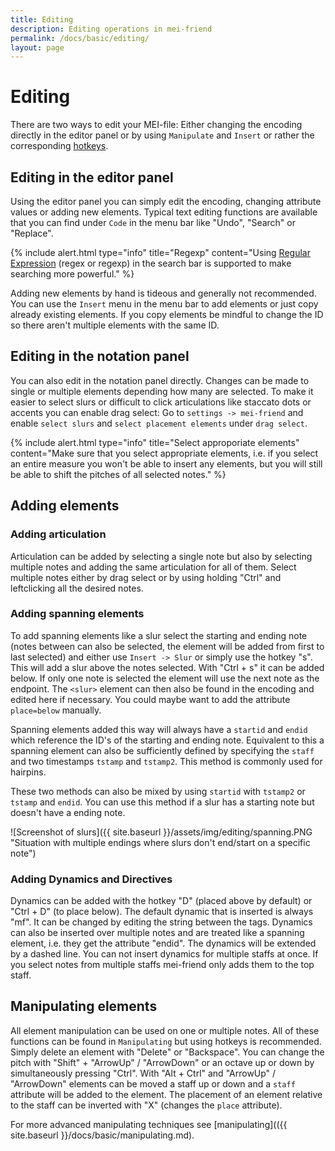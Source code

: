 ```yaml
---
title: Editing
description: Editing operations in mei-friend
permalink: /docs/basic/editing/
layout: page
---
```

# Editing

There are two ways to edit your MEI-file: Either changing the encoding directly in the editor panel or by using `Manipulate` and `Insert` or rather the corresponding [hotkeys](https://mei-friend.mdw.ac.at/help).

## Editing in the editor panel

Using the editor panel you can simply edit the encoding, changing attribute values or adding new elements. Typical text editing functions are available that you can find under `Code` in the menu bar like "Undo", "Search" or "Replace".

{% include alert.html type="info" title="Regexp" content="Using <a href='https://en.wikipedia.org/wiki/Regular_expression'>Regular Expression</a> (regex or regexp) in the search bar is supported  to make searching more powerful." %}

Adding new elements by hand is tideous and generally not recommended. You can use the `Insert` menu in the menu bar to add elements or just copy already existing elements. If you copy elements be mindful to change the ID so there aren't multiple elements with the same ID.

## Editing in the notation panel

You can also edit in the notation panel directly. Changes can be made to single or multiple elements depending how many are selected. To make it easier to select slurs or difficult to click articulations like staccato dots or accents you can enable drag select: Go to `settings -> mei-friend` and enable `select slurs` and `select placement elements` under `drag select`.

{% include alert.html type="info" title="Select approporiate elements" content="Make sure that you select appropriate elements, i.e. if you select an entire measure you won't be able to insert any elements, but you will still be able to shift the pitches of all selected notes." %}

## Adding elements

### Adding articulation

Articulation can be added by selecting a single note but also by selecting multiple notes and adding the same articulation for all of them. Select multiple notes either by drag select or by using holding "Ctrl" and leftclicking all the desired notes.

### Adding spanning elements

To add spanning elements like a slur select the starting and ending note (notes between can also be selected, the element will be added from first to last selected) and either use `Insert -> Slur` or simply use the hotkey "s". This will add a slur above the notes selected. With "Ctrl + s" it can be added below. If only one note is selected the element will use the next note as the endpoint. The `<slur>` element can then also be found in the encoding and edited here if necessary. You could maybe want to add the attribute `place=below` manually.

Spanning elements added this way will always have a `startid` and `endid` which reference the ID's of the starting and ending note. Equivalent to this a spanning element can also be sufficiently defined by specifying the `staff` and two timestamps `tstamp` and `tstamp2`. This method is commonly used for hairpins.

These two methods can also be mixed by using `startid` with `tstamp2` or `tstamp` and `endid`. You can use this method if a slur has a starting note but doesn't have a ending note.

![Screenshot of slurs]({{ site.baseurl }}/assets/img/editing/spanning.PNG "Situation with multiple endings where slurs don't end/start on a specific note")

### Adding Dynamics and Directives

Dynamics can be added with the hotkey "D" (placed above by default) or "Ctrl + D" (to place below). The default dynamic that is inserted is always "mf". It can be changed by editing the string between the tags. Dynamics can also be inserted over multiple notes and are treated like a spanning element, i.e. they get the attribute "endid". The dynamics will be extended by a dashed line.
You can not insert dynamics for multiple staffs at once. If you select notes from multiple staffs mei-friend only adds them to the top staff.

## Manipulating elements

All element manipulation can be used on one or multiple notes. All of these functions can be found in `Manipulating` but using hotkeys is recommended. Simply delete an element with "Delete" or "Backspace". You can change the pitch with "Shift" + "ArrowUp" / "ArrowDown" or an octave up or down by simultaneously pressing "Ctrl".
With "Alt + Ctrl" and "ArrowUp" / "ArrowDown" elements can be moved a staff up or down and a `staff` attribute will be added to the element. The placement of an element relative to the staff can be inverted with "X" (changes the `place` attribute).

For more advanced manipulating techniques see [manipulating](({{ site.baseurl }}/docs/basic/manipulating.md).
